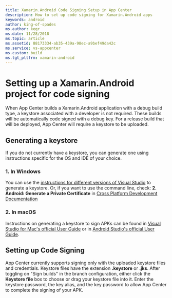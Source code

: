 ```yaml
---
title: Xamarin.Android Code Signing Setup in App Center
description: How to set up code signing for Xamarin.Android apps
keywords: android
author: king-of-spades
ms.author: kegr
ms.date: 11/28/2018
ms.topic: article
ms.assetid: 88173334-ab35-439a-98ec-a9bef49da42c
ms.service: vs-appcenter
ms.custom: build
ms.tgt_pltfrm: xamarin-android
---
```


# Setting up a Xamarin.Android project for code signing
When App Center builds a Xamarin.Android application with a debug build type, a keystore associated with a developer is not required. These builds will be automatically code signed with a debug key. For a release build that will be deployed, App Center will require a keystore to be uploaded.

## Generating a keystore
If you do not currently have a keystore, you can generate one using instructions specific for the OS and IDE of your choice.

### 1. In Windows
You can use the [instructions for different versions of Visual Studio](https://docs.microsoft.com/xamarin/android/deploy-test/signing/) to generate a keystore. Or, if you want to use the command line, check: **2. Android: Generate a Private Certificate** in [Cross Platform Development Documentation](https://docs.microsoft.com/visualstudio/cross-platform/tools-for-cordova/publishing/publish-to-a-store)

### 2. In macOS
Instructions on generating a keystore to sign APKs can be found in [Visual Studio for Mac's official User Guide](https://docs.microsoft.com/xamarin/android/deploy-test/signing/#sign-the-apk) or in [Android Studio's official User Guide](https://developer.android.com/studio/publish/app-signing.html).

## Setting up Code Signing
App Center currently supports signing only with the uploaded keystore files and credentials. Keystore files have the extension **.keystore** or **.jks**. After toggling on "Sign builds" in the branch configuration, either click the **Keystore file** box to choose or drag your keystore file into it. Enter the keystore password, the key alias, and the key password to allow App Center to complete the signing of your APK.
